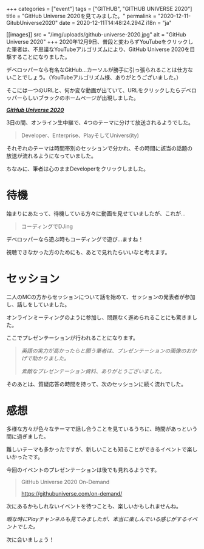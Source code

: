 +++
categories = ["event"]
tags = ["GITHUB", "GITHUB UNIVERSE 2020"]
title = "GitHub Universe 2020を見てみました。"
permalink = "2020-12-11-GitubUniverse2020"
date = 2020-12-11T14:48:24.294Z
i18n = "ja"

[[images]]
src = "/img/uploads/github-universe-2020.jpg"
alt = "GitHub Universe 2020"
+++
2020年12月9日、普段と変わらずYouTubeをクリックした筆者は、不思議なYouTubeアルゴリズムにより、GitHub Universe 2020を目撃することになりました。

デベロッパーなら有名なGitHub...カーソルが勝手に引っ張られることは仕方ないことでしょう。（YouTubeアルゴリズム様、ありがとうございました。）

そこには一つのURLと、何か変な動画が出ていて、URLをクリックしたらデベロッパーらしいブラックのホームページが出現しました。

***[GitHub Universe 2020](https://githubuniverse.com/)***

3日の間、オンライン生中継で、4つのテーマに分けて放送されるようでした。

> Developer、Enterprise、PlayそしてUnivers(ity)

それぞれのテーマは時間帯別のセッションで分かれ、その時間に該当の話題の放送が流れるようになっていました。

ちなみに、筆者は心のままDeveloperをクリックしました。

# 待機

始まりにあたって、待機している方々に動画を見せていましたが、これが…

> コーディングでDJing

デベロッパーなら遊ぶ時もコーディングで遊び…ますね！

視聴できなかった方のためにも、あとで見れたらいいなと考えます。

# セッション

二人のMCの方からセッションについて話を始めて、セッションの発表者が参加し、話しをしていました。

オンラインミーティングのように参加し、問題なく進められることにも驚きました。

ここでプレゼンテーションが行われることになります。

> *英語の実力が高かったらと願う筆者は、プレゼンテーションの画像のおかげで助かりました。*
>
> *素敵なプレゼンテーション資料、ありがとうございました。*

そのあとは、質疑応答の時間を持って、次のセッションに続く流れでした。

# 感想

多様な方々が色々なテーマで話し合うことを見ているうちに、時間があっという間に過ぎました。

難しいテーマも多かったですが、新しいことも知ることができるイベントで楽しいかったです。

今回のイベントのプレゼンテーションは後でも見れるようです。

> GitHub Universe 2020 On-Demand
>
> <https://githubuniverse.com/on-demand/>

次にあるかもしれないイベントを待つことも、楽しいかもしれませんね。

*暇な時にPlayチャンネルも見てみましたが、本当に楽しんでいる感じがするイベントでした。*

次に会いましょう！